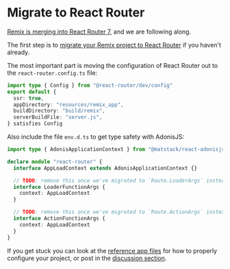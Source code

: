 # Migrate to React Router

[Remix is merging into React Router 7](https://remix.run/blog/react-router-v7), and we are following along.

The first step is to [migrate your Remix project to React Router](https://reactrouter.com/upgrading/remix) if you haven't already.

The most important part is moving the configuration of React Router out to the `react-router.config.ts` file:

```ts
import type { Config } from "@react-router/dev/config"
export default {
  ssr: true,
  appDirectory: "resources/remix_app",
  buildDirectory: "build/remix",
  serverBuildFile: "server.js",
} satisfies Config
```

Also include the file `env.d.ts` to get type safety with AdonisJS:

```ts
import type { AdonisApplicationContext } from "@matstack/react-adonisjs/types"

declare module "react-router" {
  interface AppLoadContext extends AdonisApplicationContext {}

  // TODO: remove this once we've migrated to `Route.LoaderArgs` instead for our loaders
  interface LoaderFunctionArgs {
    context: AppLoadContext
  }

  // TODO: remove this once we've migrated to `Route.ActionArgs` instead for our actions
  interface ActionFunctionArgs {
    context: AppLoadContext
  }
}
```

If you get stuck you can look at the [reference app files](https://github.com/jarle/react-adonisjs/tree/main/packages/reference-app) for how to properly configure your project, or post in the [discussion section](https://github.com/jarle/react-adonisjs/discussions).
